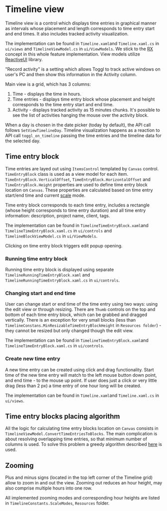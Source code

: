 
# Timeline view

Timeline view is a control which displays time entries in graphical manner as intervals whose placement and length corresponds to time entry start and end times. It also includes tracked activity visualization.

The implementation can be found in `Timeline.xaml`and `Timeline.xaml.cs` in `ui/views` and `TimelineViewModel.cs` in `ui/ViewModels`. We stick to the [RX](http://introtorx.com/Content/v1.0.10621.0/01_WhyRx.html) concept in this whole feature implementation. View models utilize [ReactiveUI](https://www.reactiveui.net/docs/handbook/view-models/) library.

"Record activity" is a setting which allows Toggl to track active windows on user's PC and then show this information in the Activity column.

Main view is a grid, which has 3 columns:
1) Time - displays the time in hours. 
2) Time entries - displays time entry block whose placement and height corresponds to the time entry start and end time.
3) Activity - displays tracked activity as 15 minutes chunks. It's possible to see the list of activities hanging the mouse over the activity block.

When a day is chosen in the date picker (today by default), the API call follows `SetViewTimelineDay`. Timeline visualization happens as a reaction to API call `toggl_on_timeline` passing the time entries and the timeline data for the selected day.

## Time entry block

Time entries are layed out using `ItemsControl` templated by `Canvas` control. `TimeEntryBlock` class is used as a view model for each item. `TimeEntryBlock.VerticalOffset`, `TimeEntryBlock.HorizontalOffset` and `TimeEntryBlock.Height` properties are used to define time entry block location on `Canvas`. These properties are calculated based on time entry start/end time and current [scale](timeline-view.md#zooming) mode. 

Time entry block corresponds to each time entry, includes a rectangle (whose height corresponds to time entry duration) and all time entry information: description, project name, client, tags. 

The implementation can be found in `TimelineTimeEntryBlock.xaml`and `TimelineTimeEntryBlock.xaml.cs` in `ui/controls` and `TimelineBlockViewModel.cs` in `ui/ViewModels`.

Clicking on time entry block triggers edit popup opening.

### Running time entry block

Running time entry block is displayed using separate `TimelineRunningTimeEntryBlock.xaml` and `TimelineRunningTimeEntryBlock.xaml.cs` in `ui/controls`.

### Changing start and end time

User can change start or end time of the time entry using two ways: using the edit view or through resizing. There are `Thumb` controls on the top and bottom of each time entry block, which can be grabbed and dragged vertically. There is an exception for very small blocks (less than `TimelineConstans.MinResizableTimeEntryBlockHeight` in `Resources folder`) - they cannot be resized but only changed though the edit view.

The implementation can be found in `TimelineTimeEntryBlock.xaml`and `TimelineTimeEntryBlock.xaml.cs` in `ui/controls`.

### Create new time entry

A new time entry can be created using click and drag functionality. Start time of the new time entry will match to the left mouse button down point, and end time - to the mouse up point. If user does just a click or very little drag (less than 2 px) a time entry of one hour long will be created.

The implementation can be found in `Timeline.xaml`and `Timeline.xaml.cs` in `ui/views`.

## Time entry blocks placing algorithm

All the logic for calculating time entry blocks location on `Canvas` consists in `TimelineViewModel.ConvertTimeEntriesToBlocks`. The main complication is about resolving overlapping time entries, so that minimum number of columns is used. To solve this problem a greedy algorithm described [here](https://www.geeksforgeeks.org/minimum-halls-required-for-class-scheduling/) is used.

## Zooming

Plus and minus signs (located in the top left corner of the Timeline grid) allow to zoom in and out the view. Zooming out reduces an hour height, may also comprise multiple hours into one row.

All implemented zooming modes and corresponding hour heights are listed in `TimelineConstants.ScaleModes`, `Resources` folder.
